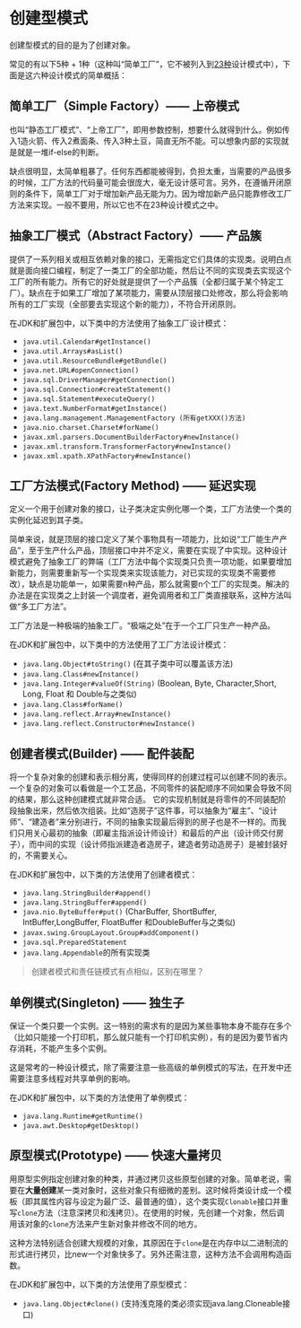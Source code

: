 # 创建型模式

创建型模式的目的是为了创建对象。

常见的有以下5种 + 1种（这种叫“简单工厂”，它不被列入到[23种](http://ichennan.com/2016/08/09/DesignPattern.html)设计模式中），下面是这六种设计模式的简单概括：

## 简单工厂（Simple Factory）—— 上帝模式
也叫“静态工厂模式”、“上帝工厂”，即用参数控制，想要什么就得到什么。例如传入1造火箭、传入2煮面条、传入3种土豆，简直无所不能。可以想象内部的实现就是就是一堆if-else的判断。

缺点很明显，太简单粗暴了。任何东西都能被得到，负担太重，当需要的产品很多的时候，工厂方法的代码量可能会很庞大，毫无设计感可言。另外，在遵循开闭原则的条件下，简单工厂对于增加新产品无能为力。因为增加新产品只能靠修改工厂方法来实现。一般不要用，所以它也不在23种设计模式之中。

## 抽象工厂模式（Abstract Factory）—— 产品簇
提供了一系列相关或相互依赖对象的接口，无需指定它们具体的实现类。说明白点就是面向接口编程，制定了一类工厂的全部功能，然后让不同的实现类去实现这个工厂的所有能力。所有它的好处就是提供了一个产品簇（全都归属于某个特定工厂）。缺点在于如果工厂增加了某项能力，需要从顶层接口处修改，那么将会影响所有的工厂实现（全部要去实现这个新的能力），不符合开闭原则。

在JDK和扩展包中，以下类中的方法使用了抽象工厂设计模式：
* `java.util.Calendar#getInstance()`
* `java.util.Arrays#asList()`
* `java.util.ResourceBundle#getBundle()`
* `java.net.URL#openConnection()`
* `java.sql.DriverManager#getConnection()`
* `java.sql.Connection#createStatement()`
* `java.sql.Statement#executeQuery()`
* `java.text.NumberFormat#getInstance()`
* `java.lang.management.ManagementFactory (所有getXXX()方法)`
* `java.nio.charset.Charset#forName()`
* `javax.xml.parsers.DocumentBuilderFactory#newInstance()`
* `javax.xml.transform.TransformerFactory#newInstance()`
* `javax.xml.xpath.XPathFactory#newInstance()`

## 工厂方法模式(Factory Method) —— 延迟实现
定义一个用于创建对象的接口，让子类决定实例化哪一个类，工厂方法使一个类的实例化延迟到其子类。

简单来说，就是顶层的接口定义了某个事物具有一项能力，比如说“工厂能生产产品”，至于生产什么产品，顶层接口中并不定义，需要在实现了中实现。这种设计模式避免了抽象工厂的弊端（工厂方法中每个实现类只负责一项功能，如果要增加新能力，则需要重新写一个实现类来实现该能力，对已实现的实现类不需要修改），缺点是功能单一，如果需要n种产品，那么就需要n个工厂的实现类。解决的办法是在实现类之上封装一个调度者，避免调用者和工厂类直接联系，这种方法叫做“多工厂方法”。

工厂方法是一种极端的抽象工厂。“极端之处”在于一个工厂只生产一种产品。

在JDK和扩展包中，以下类中的方法使用了工厂方法设计模式：
* `java.lang.Object#toString()` (在其子类中可以覆盖该方法)
* `java.lang.Class#newInstance()`
* `java.lang.Integer#valueOf(String)` (Boolean, Byte, Character,Short, Long, Float 和 Double与之类似)
* `java.lang.Class#forName()`
* `java.lang.reflect.Array#newInstance()`
* `java.lang.reflect.Constructor#newInstance()`

## 创建者模式(Builder) —— 配件装配
将一个复杂对象的创建和表示相分离，使得同样的创建过程可以创建不同的表示。一个复杂的对象可以看做是一个工艺品，不同零件的装配顺序不同如果会导致不同的结果，那么这种创建模式就非常合适。
它的实现机制就是将零件的不同装配阶段抽象出来，然后依次组装。比如“造房子”这件事，可以抽象为“雇主”、“设计师”、“建造者”来分别进行，不同的抽象实现最后得到的房子也是不一样的。而我们只用关心最初的抽象（即雇主指派设计师设计）和最后的产出（设计师交付房子），而中间的实现（设计师指派建造者造房子，建造者劳动造房子）是被封装好的，不需要关心。

在JDK和扩展包中，以下类的方法使用了创建者模式：
* `java.lang.StringBuilder#append()`
* `java.lang.StringBuffer#append()`
* `java.nio.ByteBuffer#put()` (CharBuffer, ShortBuffer, IntBuffer,LongBuffer, FloatBuffer 和DoubleBuffer与之类似)
* `javax.swing.GroupLayout.Group#addComponent()`
* `java.sql.PreparedStatement`
* `java.lang.Appendable`的所有实现类

> 创建者模式和责任链模式有点相似，区别在哪里？

## 单例模式(Singleton) —— 独生子
保证一个类只要一个实例。这一特别的需求有的是因为某些事物本身不能存在多个（比如只能接一个打印机，那么就只能有一个打印机实例），有的是因为要节省内存消耗，不能产生多个实例。

这是常考的一种设计模式，除了需要注意一些高级的单例模式的写法，在开发中还需要注意多线程对共享单例的影响。

在JDK和扩展包中，以下类的方法使用了单例模式：
* `java.lang.Runtime#getRuntime()`
* `java.awt.Desktop#getDesktop()`

## 原型模式(Prototype) —— 快速大量拷贝
用原型实例指定创建对象的种类，并通过拷贝这些原型创建的对象。简单老说，需要在**大量创建**某一类对象时，这些对象只有细微的差别。这时候将类设计成一个模板（即其属性内容与设定为最广泛、最普通的值），这个类实现`Clonable`接口并重写`clone`方法（注意深拷贝和浅拷贝）。在使用的时候，先创建一个对象，然后调用该对象的`clone`方法来产生新对象并修改不同的地方。

这种方法特别适合创建大规模的对象，其原因在于`clone`是在内存中以二进制流的形式进行拷贝，比new一个对象快多了。另外还需注意，这种方法不会调用构造函数。

在JDK和扩展包中，以下类的方法使用了原型模式：
* `java.lang.Object#clone()` (支持浅克隆的类必须实现java.lang.Cloneable接口)
